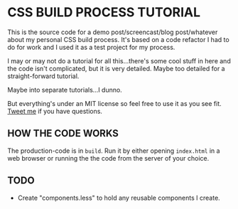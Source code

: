 # CSS BUILD PROCESS TUTORIAL

This is the source code for a demo post/screencast/blog post/whatever about my personal CSS build process. It's based on a code refactor I had to do for work and I used it as a test project for my process.

I may or may not do a tutorial for all this...there's some cool stuff in here and the code isn't complicated, but it is very detailed. Maybe too detailed for a straight-forward tutorial.

Maybe into separate tutorials...I dunno.

But everything's under an MIT license so feel free to use it as you see fit. [Tweet me](http://twitter.com/kaidez) if you have questions.

## HOW THE CODE WORKS
The production-code is in `build`. Run it by either opening `index.html` in a web browser or running the the code from the server of your choice.


## TODO

* Create "components.less" to hold any reusable components I create.
